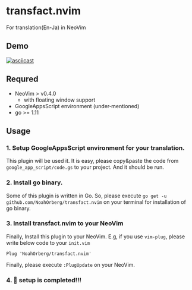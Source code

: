 # transfact.nvim
For translation(En-Ja) in NeoVim

## Demo
[![asciicast](https://asciinema.org/a/6I68Wftec0YslkvWMl9lkh4mk.svg)](https://asciinema.org/a/6I68Wftec0YslkvWMl9lkh4mk)

## Requred
- NeoVim > v0.4.0
    - with floating window support
- GoogleAppsScript environment (under‐mentioned)
- go >= 1.11

## Usage
### 1. Setup GoogleAppsScript environment for your translation.
This plugin will be used it.
It is easy, please copy&paste the code from `google_app_script/code.gs` to your project.
And it should be run.
### 2. Install go binary.
Some of this plugin is written in Go.
So, please execute `go get -u github.com/NoahOrberg/transfact.nvim` on your terminal for installation of go binary.
### 3. Install transfact.nvim to your NeoVim
Finally, Install this plugin to your NeoVim.
E.g, if you use `vim-plug`, please write below code to your `init.vim`
```
Plug 'NoahOrberg/transfact.nvim'
```
Finally, please execute `:PlugUpdate` on your NeoVim.
### 4. :tada: setup is completed!!!

